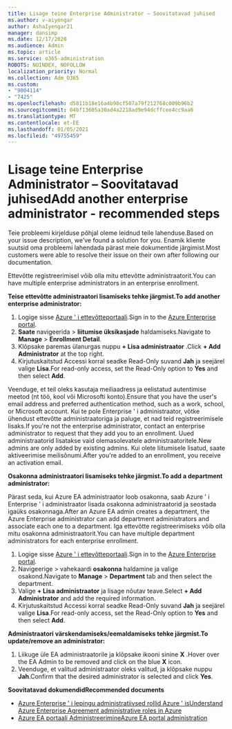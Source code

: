 ```yaml
---
title: Lisage teine Enterprise Administrator – Soovitatavad juhised
ms.author: v-aiyengar
author: AshaIyengar21
manager: dansimp
ms.date: 12/17/2020
ms.audience: Admin
ms.topic: article
ms.service: o365-administration
ROBOTS: NOINDEX, NOFOLLOW
localization_priority: Normal
ms.collection: Adm_O365
ms.custom:
- "9004114"
- "7425"
ms.openlocfilehash: d5811b18e16a4b98cf507a79f212768c009b96b2
ms.sourcegitcommit: 04bf13605a30ad4a2218ad9e94dcffcee4cc9aa6
ms.translationtype: MT
ms.contentlocale: et-EE
ms.lasthandoff: 01/05/2021
ms.locfileid: "49755459"
---
```

# <a name="add-another-enterprise-administrator---recommended-steps"></a><span data-ttu-id="e76c4-102">Lisage teine Enterprise Administrator – Soovitatavad juhised</span><span class="sxs-lookup"><span data-stu-id="e76c4-102">Add another enterprise administrator - recommended steps</span></span>

<span data-ttu-id="e76c4-103">Teie probleemi kirjelduse põhjal oleme leidnud teile lahenduse.</span><span class="sxs-lookup"><span data-stu-id="e76c4-103">Based on your issue description, we’ve found a solution for you.</span></span> <span data-ttu-id="e76c4-104">Enamik kliente suutsid oma probleemi lahendada pärast meie dokumentide järgimist.</span><span class="sxs-lookup"><span data-stu-id="e76c4-104">Most customers were able to resolve their issue on their own after following our documentation.</span></span>

<span data-ttu-id="e76c4-105">Ettevõtte registreerimisel võib olla mitu ettevõtte administraatorit.</span><span class="sxs-lookup"><span data-stu-id="e76c4-105">You can have multiple enterprise administrators in an enterprise enrollment.</span></span>

<span data-ttu-id="e76c4-106">**Teise ettevõtte administraatori lisamiseks tehke järgmist.**</span><span class="sxs-lookup"><span data-stu-id="e76c4-106">**To add another enterprise administrator:**</span></span>

1. <span data-ttu-id="e76c4-107">Logige sisse [Azure ' i ettevõtteportaali](https://ea.azure.com/).</span><span class="sxs-lookup"><span data-stu-id="e76c4-107">Sign in to the [Azure Enterprise portal](https://ea.azure.com/).</span></span>
1. <span data-ttu-id="e76c4-108">**Saate** navigeerida  >  **liitumise üksikasjade** haldamiseks.</span><span class="sxs-lookup"><span data-stu-id="e76c4-108">Navigate to **Manage** > **Enrollment Detail**.</span></span>
1. <span data-ttu-id="e76c4-109">Klõpsake paremas ülanurgas nuppu **+ Lisa administraator** .</span><span class="sxs-lookup"><span data-stu-id="e76c4-109">Click **+ Add Administrator** at the top right.</span></span>
1. <span data-ttu-id="e76c4-110">Kirjutuskaitstud Accessi korral seadke Read-Only suvand **Jah** ja seejärel valige **Lisa**.</span><span class="sxs-lookup"><span data-stu-id="e76c4-110">For read-only access, set the Read-Only option to **Yes** and then select **Add**.</span></span>

<span data-ttu-id="e76c4-111">Veenduge, et teil oleks kasutaja meiliaadress ja eelistatud autentimise meetod (nt töö, kool või Microsofti konto).</span><span class="sxs-lookup"><span data-stu-id="e76c4-111">Ensure that you have the user's email address and preferred authentication method, such as a work, school, or Microsoft account.</span></span> <span data-ttu-id="e76c4-112">Kui te pole Enterprise ' i administraator, võtke ühendust ettevõtte administraatoriga ja paluge, et nad teid registreerimisele lisaks.</span><span class="sxs-lookup"><span data-stu-id="e76c4-112">If you're not the enterprise administrator, contact an enterprise administrator to request that they add you to an enrollment.</span></span> <span data-ttu-id="e76c4-113">Uued administraatorid lisatakse vaid olemasolevatele administraatoritele.</span><span class="sxs-lookup"><span data-stu-id="e76c4-113">New admins are only added by existing admins.</span></span> <span data-ttu-id="e76c4-114">Kui olete liitumisele lisatud, saate aktiveerimise meilisõnumi.</span><span class="sxs-lookup"><span data-stu-id="e76c4-114">After you're added to an enrollment, you receive an activation email.</span></span>

<span data-ttu-id="e76c4-115">**Osakonna administraatori lisamiseks tehke järgmist.**</span><span class="sxs-lookup"><span data-stu-id="e76c4-115">**To add a department administrator:**</span></span>

<span data-ttu-id="e76c4-116">Pärast seda, kui Azure EA administraator loob osakonna, saab Azure ' i Enterprise ' i administraator lisada osakonna administraatorid ja seostada igaüks osakonnaga.</span><span class="sxs-lookup"><span data-stu-id="e76c4-116">After an Azure EA admin creates a department, the Azure Enterprise administrator can add department administrators and associate each one to a department.</span></span> <span data-ttu-id="e76c4-117">Iga ettevõtte registreerimiseks võib olla mitu osakonna administraatorit.</span><span class="sxs-lookup"><span data-stu-id="e76c4-117">You can have multiple department administrators for each enterprise enrollment.</span></span>

1. <span data-ttu-id="e76c4-118">Logige sisse [Azure ' i ettevõtteportaali](https://ea.azure.com/).</span><span class="sxs-lookup"><span data-stu-id="e76c4-118">Sign in to the [Azure Enterprise portal](https://ea.azure.com/).</span></span>
1. <span data-ttu-id="e76c4-119">Navigeerige   >  vahekaardi **osakonna** haldamine ja valige osakond.</span><span class="sxs-lookup"><span data-stu-id="e76c4-119">Navigate to **Manage** > **Department** tab and then select the department.</span></span>
1. <span data-ttu-id="e76c4-120">Valige **+ Lisa administraator** ja lisage nõutav teave.</span><span class="sxs-lookup"><span data-stu-id="e76c4-120">Select **+ Add Administrator** and add the required information.</span></span>
1. <span data-ttu-id="e76c4-121">Kirjutuskaitstud Accessi korral seadke Read-Only suvand **Jah** ja seejärel valige **Lisa**.</span><span class="sxs-lookup"><span data-stu-id="e76c4-121">For read-only access, set the Read-Only option to **Yes** and then select **Add**.</span></span>

<span data-ttu-id="e76c4-122">**Administraatori värskendamiseks/eemaldamiseks tehke järgmist.**</span><span class="sxs-lookup"><span data-stu-id="e76c4-122">**To update/remove an administrator:**</span></span>

1. <span data-ttu-id="e76c4-123">Liikuge üle EA administraatorile ja klõpsake ikooni sinine **X** .</span><span class="sxs-lookup"><span data-stu-id="e76c4-123">Hover over the EA Admin to be removed and click on the blue **X** icon.</span></span>
1. <span data-ttu-id="e76c4-124">Veenduge, et valitud administraator oleks valitud, ja klõpsake nuppu **Jah**.</span><span class="sxs-lookup"><span data-stu-id="e76c4-124">Confirm that the desired administrator is selected and click **Yes**.</span></span>

<span data-ttu-id="e76c4-125">**Soovitatavad dokumendid**</span><span class="sxs-lookup"><span data-stu-id="e76c4-125">**Recommended documents**</span></span>

- [<span data-ttu-id="e76c4-126">Azure Enterprise ' i lepingu administratiivsed rollid Azure ' is</span><span class="sxs-lookup"><span data-stu-id="e76c4-126">Understand Azure Enterprise Agreement administrative roles in Azure</span></span>](https://docs.microsoft.com/azure/billing/billing-understand-ea-roles)
- [<span data-ttu-id="e76c4-127">Azure EA portaali Administreerimine</span><span class="sxs-lookup"><span data-stu-id="e76c4-127">Azure EA portal administration</span></span>](https://docs.microsoft.com/azure/billing/billing-ea-portal-administration)
